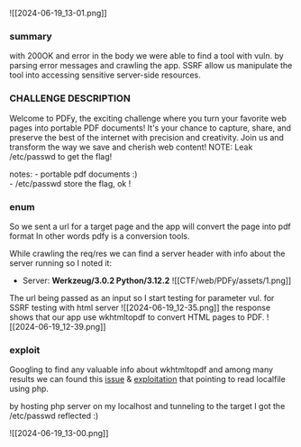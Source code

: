 ![[2024-06-19_13-01.png]]
### summary 
with 200OK and error in the body we were able to find a tool with vuln.
by parsing error messages and crawling the app. 
SSRF allow us manipulate the tool into accessing sensitive server-side resources.
### CHALLENGE DESCRIPTION

Welcome to PDFy, the exciting challenge where you turn your favorite web pages into portable PDF documents! It's your chance to capture, share, and preserve the best of the internet with precision and creativity. Join us and transform the way we save and cherish web content! NOTE: Leak /etc/passwd to get the flag!

notes: 
	- portable pdf documents :)  
	- /etc/passwd store the flag, ok ! 

### enum 
So we sent a url for a target page and the app will convert the page  into pdf format
In other words pdfy is a conversion tools.

While crawling the req/res  we can find a server header with info about the server running so I noted it:
  - Server: **Werkzeug/3.0.2 Python/3.12.2**
![[CTF/web/PDFy/assets/1.png]]

The url being passed as an input so I start testing for parameter vul. for SSRF
testing with html server 
![[2024-06-19_12-35.png]]
the response shows that our app use wkhtmltopdf to convert HTML pages to PDF.
![[2024-06-19_12-39.png]]
### exploit
 Googling to find any valuable info about wkhtmltopdf and among many results we can found this [issue](https://github.com/wkhtmltopdf/wkhtmltopdf/issues/3570)  & [exploitation](https://exploit-notes.hdks.org/exploit/web/security-risk/wkhtmltopdf-ssrf/) that pointing to read localfile using php. 

by hosting php server on my localhost and  tunneling to the target I got the /etc/passwd reflected :) 

![[2024-06-19_13-00.png]]


